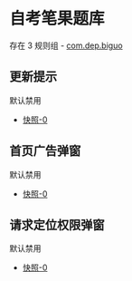 # 自考笔果题库

存在 3 规则组 - [com.dep.biguo](/src/apps/com.dep.biguo.ts)

## 更新提示

默认禁用

- [快照-0](https://i.gkd.li/import/12708751)

## 首页广告弹窗

默认禁用

- [快照-0](https://i.gkd.li/import/12708756)

## 请求定位权限弹窗

默认禁用

- [快照-0](https://i.gkd.li/import/12708770)
